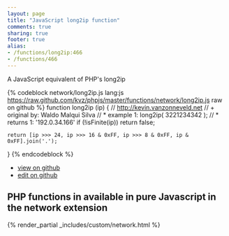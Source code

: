 ```yaml
---
layout: page
title: "JavaScript long2ip function"
comments: true
sharing: true
footer: true
alias:
- /functions/long2ip:466
- /functions/466
---
```

<!-- Generated by Rakefile:build -->
A JavaScript equivalent of PHP's long2ip

{% codeblock network/long2ip.js lang:js https://raw.github.com/kvz/phpjs/master/functions/network/long2ip.js raw on github %}
function long2ip (ip) {
    // http://kevin.vanzonneveld.net
    // +   original by: Waldo Malqui Silva
    // *     example 1: long2ip( 3221234342 );
    // *     returns 1: '192.0.34.166'
    if (!isFinite(ip))
    	return false;
	
	return [ip >>> 24, ip >>> 16 & 0xFF, ip >>> 8 & 0xFF, ip & 0xFF].join('.');
}
{% endcodeblock %}

 - [view on github](https://github.com/kvz/phpjs/blob/master/functions/network/long2ip.js)
 - [edit on github](https://github.com/kvz/phpjs/edit/master/functions/network/long2ip.js)

## PHP functions in available in pure Javascript in the network extension
{% render_partial _includes/custom/network.html %}
